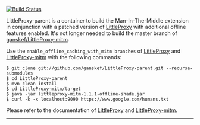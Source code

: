 [![Build Status](https://travis-ci.org/ganskef/LittleProxy-parent.png?branch=master)](https://travis-ci.org/ganskef/LittleProxy-parent)

LittleProxy-parent is a container to build the Man-In-The-Middle extension in conjunction with a patched version of [LittleProxy](https://github.com/adamfisk/LittleProxy) with additional offline features enabled. It's not longer needed to build the master branch of [ganskef/LittleProxy-mitm](https://github.com/ganskef/LittleProxy-mitm).

Use the `enable_offline_caching_with_mitm branches` of [LittleProxy](https://github.com/ganskef/LittleProxy/tree/enable_offline_caching_with_mitm) and [LittleProxy-mitm](https://github.com/ganskef/LittleProxy-mitm/tree/enable_offline_caching_with_mitm) with the following commands:

```
$ git clone git://github.com/ganskef/LittleProxy-parent.git --recurse-submodules
$ cd LittleProxy-parent
$ mvn clean install
$ cd LittleProxy-mitm/target
$ java -jar littleproxy-mitm-1.1.1-offline-shade.jar
$ curl -k -x localhost:9090 https://www.google.com/humans.txt
```
Please refer to the documentation of [LittleProxy](https://github.com/ganskef/LittleProxy) and [LittleProxy-mitm](https://github.com/ganskef/LittleProxy-mitm).

-----
